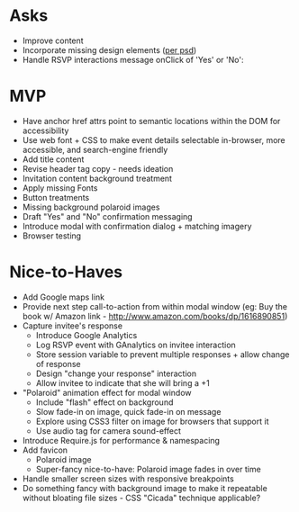 # Asks
* Improve content
* Incorporate missing design elements ([per psd](psd/Desktop-Site.psd))
* Handle RSVP interactions message onClick of 'Yes' or 'No':

# MVP

* Have anchor href attrs point to semantic locations within the DOM
  for accessibility
* Use web font + CSS to make event details selectable in-browser, more
  accessible, and search-engine friendly
* Add title content
* Revise header tag copy - needs ideation
* Invitation content background treatment
* Apply missing Fonts
* Button treatments
* Missing background polaroid images
* Draft "Yes" and "No" confirmation messaging
* Introduce modal with confirmation dialog + matching imagery
* Browser testing

# Nice-to-Haves

* Add Google maps link
* Provide next step call-to-action from within modal window (eg: Buy
  the book w/ Amazon link - http://www.amazon.com/books/dp/1616890851)
* Capture invitee's response
  - Introduce Google Analytics
  - Log RSVP event with GAnalytics on invitee interaction
  - Store session variable to prevent multiple responses + allow change
    of response
  - Design "change your response" interaction
  - Allow invitee to indicate that she will bring a +1
* "Polaroid" animation effect for modal window
  - Include "flash" effect on background
  - Slow fade-in on image, quick fade-in on message
  - Explore using CSS3 filter on image for browsers that support it
  - Use audio tag for camera sound-effect
* Introduce Require.js for performance & namespacing
* Add favicon
  - Polaroid image
  - Super-fancy nice-to-have: Polaroid image fades in over time
* Handle smaller screen sizes with responsive breakpoints
* Do something fancy with background image to make it repeatable without
  bloating file sizes - CSS "Cicada" technique applicable?


